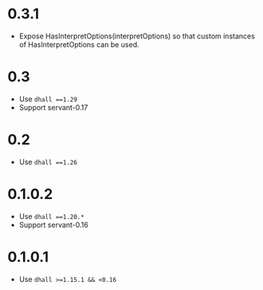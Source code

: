 # 0.3.1

- Expose HasInterpretOptions(interpretOptions) so that custom instances of HasInterpretOptions can be used.

# 0.3

- Use `dhall ==1.29`
- Support servant-0.17

# 0.2

- Use `dhall ==1.26`

# 0.1.0.2

- Use `dhall ==1.20.*`
- Support servant-0.16

# 0.1.0.1

- Use `dhall >=1.15.1 && <0.16`
